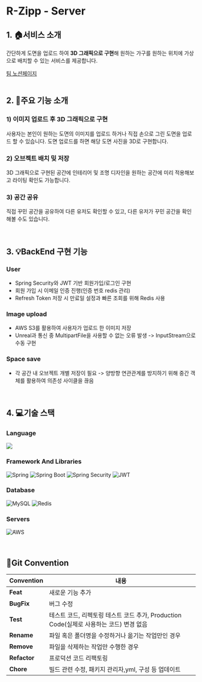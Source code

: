 # R-Zipp - Server

## 1. 🏠서비스 소개
간단하게 도면을 업로드 하여 <strong>3D 그래픽으로 구현</strong>해 원하는 가구를 원하는 위치에 가상으로 배치할 수 있는 서비스를 제공합니다.

<a href="https://descriptive-soda-58f.notion.site/8559739c86944de7b6b18124e52a4000">팀 노션페이지</a>
<br/>
<br/>

## 2. 📝주요 기능 소개

### 1) 이미지 업로드 후 3D 그래픽으로 구현
사용자는 본인이 원하는 도면의 이미지를 업로드 하거나 직접 손으로 그린 도면을 업로드 할 수 있습니다. 
도면 업로드를 하면 해당 도면 사진을 3D로 구현합니다. 

### 2) 오브젝트 배치 밎 저장
3D 그래픽으로 구현된 공간에 인테리어 및 조명 디자인을 원하는 공간에 미리 적용해보고 라이팅 확인도 가능합니다.

### 3) 공간 공유
직접 꾸민 공간을 공유하여 다른 유저도 확인할 수 있고, 다른 유저가 꾸민 공간을 확인해볼 수도 있습니다.

<br/>

## 3. 💡BackEnd 구현 기능
### User
- Spring Security와 JWT 기반 회원가입/로그인 구현
- 회원 가입 시 이메일 인증 진행(인증 번호 redis 관리)
- Refresh Token 저장 시 만료일 설정과 빠른 조회를 위해 Redis 사용

### Image upload
- AWS S3를 활용하여 사용자가 업로드 한 이미지 저장
- Unreal과 통신 중 MultipartFile을 사용할 수 없는 오류 발생 -> InputStream으로 수동 구현

### Space save
- 각 공간 내 오브젝트 개별 저장이 필요 -> 양방향 연관관계를 방지하기 위해 중간 객체를 활용하여 의존성 사이클을 끊음

<br/>

## 4. 💻기술 스택

### Language
<img src="https://img.shields.io/badge/java-007396?style=for-the-badge&logo=java&logoColor=white"> 

### Framework And Libraries
![Spring](https://img.shields.io/static/v1?style=for-the-badge&message=Spring&color=6DB33F&logo=Spring&logoColor=FFFFFF&label=)
![Spring Boot](https://img.shields.io/static/v1?style=for-the-badge&message=Spring+Boot&color=6DB33F&logo=Spring+Boot&logoColor=FFFFFF&label=)
![Spring Security](https://img.shields.io/static/v1?style=for-the-badge&message=Spring+Security&color=6DB33F&logo=Spring+Security&logoColor=FFFFFF&label=)
![JWT](https://img.shields.io/badge/JWT-black?style=for-the-badge&logo=JSON%20web%20tokens)


### Database
![MySQL](https://img.shields.io/badge/mysql-%2300f.svg?style=for-the-badge&logo=mysql&logoColor=white)
![Redis](https://img.shields.io/badge/redis-DC382D.svg?&style=for-the-badge&logo=redis&logoColor=white)


### Servers
![AWS](https://img.shields.io/badge/AWS-%23FF9900.svg?style=for-the-badge&logo=amazon-aws&logoColor=white)

<br/>

## 📜Git Convention
| **Convention**  | **내용**                                                         |
|-----------------|----------------------------------------------------------------|
| **Feat**        | 새로운 기능 추가                                                      |
| **BugFix**         | 버그 수정                                                          |
| **Test**        | 테스트 코드, 리펙토링 테스트 코드 추가, Production Code(실제로 사용하는 코드) 변경 없음     |
| **Rename**      | 파일 혹은 폴더명을 수정하거나 옮기는 작업만인 경우                                   |
| **Remove**      | 파일을 삭제하는 작업만 수행한 경우                                            |
| **Refactor** | 프로덕션 코드 리팩토링                                                   |
| **Chore** | 빌드 관련 수정, 패키지 관리자,yml, 구성 등 업데이트                          |


